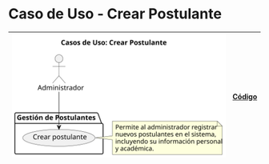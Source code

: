 # Caso de Uso - Crear Postulante

| ![Diagrama de Clases](/casos_de_uso/imagenes/administrador/Crear_Postulante.svg) | [Código](/casos_de_uso/diagramas_casos_de_uso/administrador/crear_postulante/crear_postulante1.puml) |
|----------------------------------------------------------------------------------|------------------------------------------------------------------------------------------------------|